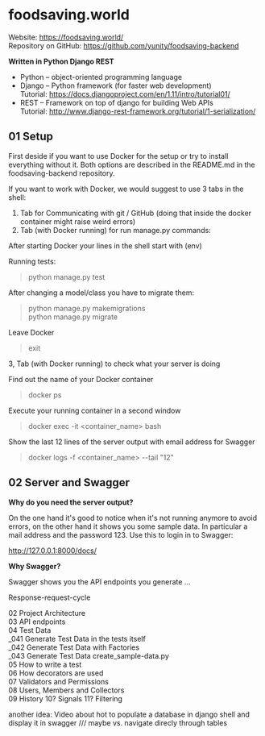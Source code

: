 # foodsaving.world

Website: https://foodsaving.world/  
Repository on GitHub: https://github.com/yunity/foodsaving-backend


**Written in Python Django REST**

- Python – object-oriented programming language  
- Django – Python framework (for faster web development)  
         Tutorial: <https://docs.djangoproject.com/en/1.11/intro/tutorial01/> 
- REST   – Framework on top of django for building Web APIs  
         Tutorial: <http://www.django-rest-framework.org/tutorial/1-serialization/>

         
## 01  Setup

First deside if you want to use Docker for the setup or try to install everything without it. Both options are described in the README.md in the foodsaving-backend repository. 

If you want to work with Docker, we would suggest to use 3 tabs in the shell:

1. Tab for Communicating with git / GitHub (doing that inside the docker container might raise weird errors)  
2. Tab (with Docker running) for run manage.py commands:

After starting Docker your lines in the shell start with (env)

Running tests:   
> python manage.py test

After changing a model/class you have to migrate them:   
> python manage.py makemigrations   
> python manage.py migrate

Leave Docker   
> exit

3, Tab (with Docker running) to check what your server is doing

Find out the name of your Docker container   
> docker ps

Execute your running container in a second window   
> docker exec -it <container_name> bash

Show the last 12 lines of the server output with email address for Swagger
> docker logs -f <container_name> --tail "12"

## 02 Server and Swagger

**Why do you need the server output?**

On the one hand it's good to notice when it's not running anymore to avoid errors, on the other hand it shows you some sample data. In particular a mail address and the password 123. Use this to login in to Swagger:

<http://127.0.0.1:8000/docs/>

**Why Swagger?**

Swagger shows you the API endpoints you generate ...

Response-request-cycle

02 Project Architecture   
03 API endpoints  
04 Test Data  
_041 Generate Test Data in the tests itself  
_042 Generate Test Data with Factories  
_043 Generate Test Data create_sample-data.py  
05 How to write a test  
06 How decorators are used  
07 Validators and Permissions  
08 Users, Members and Collectors  
09 History 
10? Signals
11? Filtering

another idea:
Video about hot to populate a database in django shell and display it in swagger /// maybe vs. navigate direcly through tables
